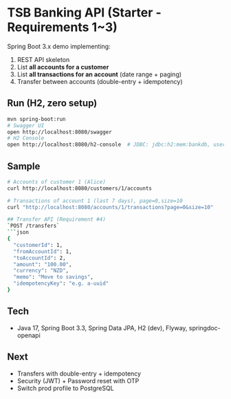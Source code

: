 # TSB Banking API (Starter - Requirements 1~3)

Spring Boot 3.x demo implementing:
1. REST API skeleton
2. List **all accounts for a customer**
3. List **all transactions for an account** (date range + paging)
4. Transfer between accounts (double-entry + idempotency)

## Run (H2, zero setup)
```bash
mvn spring-boot:run
# Swagger UI
open http://localhost:8080/swagger
# H2 Console
open http://localhost:8080/h2-console  # JDBC: jdbc:h2:mem:bankdb, user: sa
```

## Sample
```bash
# Accounts of customer 1 (Alice)
curl http://localhost:8080/customers/1/accounts

# Transactions of account 1 (last 7 days), page=0,size=10
curl "http://localhost:8080/accounts/1/transactions?page=0&size=10"

## Transfer API (Requirement #4)
`POST /transfers`
```json
{
  "customerId": 1,
  "fromAccountId": 1,
  "toAccountId": 2,
  "amount": "100.00",
  "currency": "NZD",
  "memo": "Move to savings",
  "idempotencyKey": "e.g. a-uuid"
}
```

## Tech
- Java 17, Spring Boot 3.3, Spring Data JPA, H2 (dev), Flyway, springdoc-openapi

## Next
- Transfers with double-entry + idempotency
- Security (JWT) + Password reset with OTP
- Switch prod profile to PostgreSQL
```
